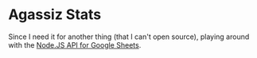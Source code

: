 # Agassiz Stats
Since I need it for another thing (that I can't open source), playing around with the [Node.JS API for Google Sheets](https://developers.google.com/sheets/api/quickstart/nodejs?hl=en).
